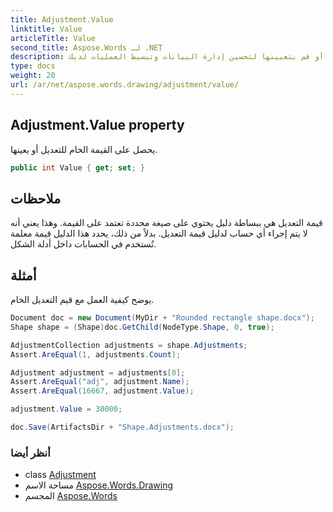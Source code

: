 ```yaml
---
title: Adjustment.Value
linktitle: Value
articleTitle: Value
second_title: Aspose.Words لـ .NET
description: اكتشف خاصية قيمة التعديل، واحصل بسهولة على قيم التعديل الخام أو قم بتعيينها لتحسين إدارة البيانات وتبسيط العمليات لديك.
type: docs
weight: 20
url: /ar/net/aspose.words.drawing/adjustment/value/
---
```

## Adjustment.Value property

يحصل على القيمة الخام للتعديل أو يعينها.

```csharp
public int Value { get; set; }
```

## ملاحظات

قيمة التعديل هي ببساطة دليل يحتوي على صيغة محددة تعتمد على القيمة. وهذا يعني أنه لا يتم إجراء أي حساب لدليل قيمة التعديل. بدلاً من ذلك، يحدد هذا الدليل قيمة معلمة تُستخدم في الحسابات داخل أدلة الشكل.

## أمثلة

يوضح كيفية العمل مع قيم التعديل الخام.

```csharp
Document doc = new Document(MyDir + "Rounded rectangle shape.docx");
Shape shape = (Shape)doc.GetChild(NodeType.Shape, 0, true);

AdjustmentCollection adjustments = shape.Adjustments;
Assert.AreEqual(1, adjustments.Count);

Adjustment adjustment = adjustments[0];
Assert.AreEqual("adj", adjustment.Name);
Assert.AreEqual(16667, adjustment.Value);

adjustment.Value = 30000;

doc.Save(ArtifactsDir + "Shape.Adjustments.docx");
```

### أنظر أيضا

* class [Adjustment](../)
* مساحة الاسم [Aspose.Words.Drawing](../../../aspose.words.drawing/)
* المجسم [Aspose.Words](../../../)
